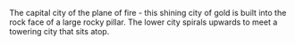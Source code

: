 The capital city of the plane of fire - this shining city of gold is built into the rock face of a large rocky pillar. The lower city spirals upwards to meet a towering city that sits atop.